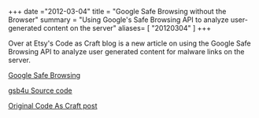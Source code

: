 +++
date ="2012-03-04"
title = "Google Safe Browsing without the Browser"
summary = "Using Google's Safe Browsing API to analyze user-generated content on the server"
aliases= [ "20120304" ]
+++

Over at Etsy's Code as Craft blog is a new article on using the Google
Safe Browsing API to analyze user generated content for malware links on
the server.


[Google Safe Browsing](https://developers.google.com/safe-browsing/)

[gsb4u Source code](https://github.com/client9/gsb4u)

[Original Code As Craft post](http://codeascraft.etsy.com/2012/03/04/google-safe-browsing/)

